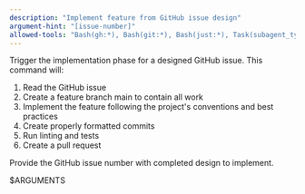 ```yaml
---
description: "Implement feature from GitHub issue design"
argument-hint: "[issue-number]"
allowed-tools: "Bash(gh:*), Bash(git:*), Bash(just:*), Task(subagent_type:software-engineer)"
---
```


Trigger the implementation phase for a designed GitHub issue. This command will:

1. Read the GitHub issue
2. Create a feature branch main to contain all work
3. Implement the feature following the project's conventions and best practices
4. Create properly formatted commits
5. Run linting and tests
6. Create a pull request

Provide the GitHub issue number with completed design to implement.

$ARGUMENTS
